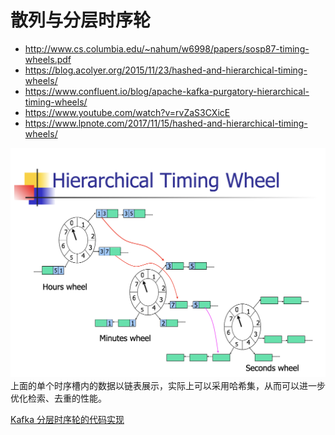 # 散列与分层时序轮
* http://www.cs.columbia.edu/~nahum/w6998/papers/sosp87-timing-wheels.pdf
* https://blog.acolyer.org/2015/11/23/hashed-and-hierarchical-timing-wheels/
* https://www.confluent.io/blog/apache-kafka-purgatory-hierarchical-timing-wheels/
* https://www.youtube.com/watch?v=rvZaS3CXicE
* https://www.lpnote.com/2017/11/15/hashed-and-hierarchical-timing-wheels/

![](./Hashed%20and%20Hierarchical%20Timing%20Wheels.png)  
上面的单个时序槽内的数据以链表展示，实际上可以采用哈希集，从而可以进一步优化检索、去重的性能。  

[Kafka 分层时序轮的代码实现](https://github.com/apache/kafka/blob/b1796ce6d2c04444a62393fbfd7c61811e001d67/server-common/src/main/java/org/apache/kafka/server/util/timer/TimingWheel.java)  
